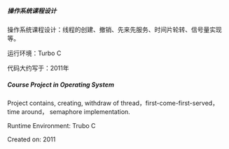 

##### 操作系统课程设计

操作系统课程设计：线程的创建、撤销、先来先服务、时间片轮转、信号量实现等。

运行环境：Turbo C

代码大约写于：2011年


##### Course Project in Operating System

Project contains, creating, withdraw  of thread，first-come-first-served，time around， semaphore implementation.

Runtime Environment: Trubo C

Created on: 2011


